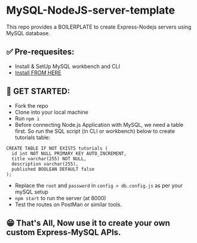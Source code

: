 # MySQL-NodeJS-server-template

This repo provides a BOILERPLATE to create Express-Nodejs servers using MySQL database.

## ✅ Pre-requesites:
- Install & SetUp MySQL workbench and CLI
- [Install FROM HERE](https://www.mysql.com/downloads/)

## 🦾 GET STARTED:
- Fork the repo
- Clone into your local machine
- Run ```npm i```
- Before connecting Node.js Application with MySQL, we need a table first. So run the SQL script (in CLI or workbench) below to create tutorials table:
```
CREATE TABLE IF NOT EXISTS tutorials (
  id int NOT NULL PRIMARY KEY AUTO_INCREMENT,
  title varchar(255) NOT NULL,
  description varchar(255),
  published BOOLEAN DEFAULT false
);
```
- Replace the ```root``` and ```password``` in ```config > db.config.js``` as per your mySQL setup
- ```npm start``` to run the server (at 8000)
- Test the routes on PostMan or similar tools.

## 😁 That's All, Now use it to create your own custom Express-MySQL APIs.

